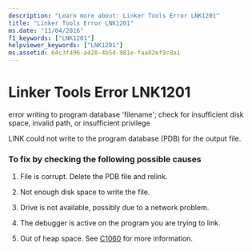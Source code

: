 ```yaml
---
description: "Learn more about: Linker Tools Error LNK1201"
title: "Linker Tools Error LNK1201"
ms.date: "11/04/2016"
f1_keywords: ["LNK1201"]
helpviewer_keywords: ["LNK1201"]
ms.assetid: 64c3f496-a428-4b54-981e-faa82ef9c8a1
---
```

# Linker Tools Error LNK1201

error writing to program database 'filename'; check for insufficient disk space, invalid path, or insufficient privilege

LINK could not write to the program database (PDB) for the output file.

### To fix by checking the following possible causes

1. File is corrupt. Delete the PDB file and relink.

1. Not enough disk space to write the file.

1. Drive is not available, possibly due to a network problem.

1. The debugger is active on the program you are trying to link.

1. Out of heap space.  See [C1060](../../error-messages/compiler-errors-1/fatal-error-c1060.md) for more information.

